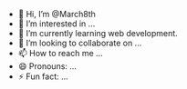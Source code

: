 - 👋 Hi, I’m @March8th
- 👀 I’m interested in ...
- 🌱 I’m currently learning web development.
- 💞️ I’m looking to collaborate on ...
- 📫 How to reach me ...
- 😄 Pronouns: ...
- ⚡ Fun fact: ...

<!---
March8th/March8th is a ✨ special ✨ repository because its `README.md` (this file) appears on your GitHub profile.
You can click the Preview link to take a look at your changes.
--->
